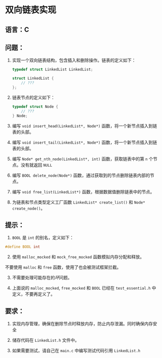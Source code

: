 # 双向链表实现

## **语言**：C

## **问题**：
1. 实现一个双向链表结构，包含插入和删除操作。链表的定义如下：

    ```c
    typedef struct LinkedList LinkedList;

    struct LinkedList {
        // ???
    };
    ```

2. 链表节点的定义如下：
   ```c
   typedef struct Node {
       // ???
   } Node;
   ```

2. 编写 `void insert_head(LinkedList*, Node*)` 函数，将一个新节点插入到链表的头部。
3. 编写 `void insert_tail(LinkedList*, Node*)` 函数，将一个新节点插入到链表的头部。
4. 编写 `Node* get_nth_node(LinkedList*, int)` 函数，获取链表中的第 `n` 个节点。没有就返回 `NULL`
5. 编写 `BOOL delete_node(Node*)` 函数，通过获取到的节点删除链表内部的节点。
6. 编写 `void free_list(LinkedList*)` 函数，根据数据值删除链表中的节点。
7. 为链表和节点类型定义工厂函数 `LinkedList* create_list()` 和 `Node* create_node()`。

## **提示**：

1. `BOOL` 是 `int` 的别名，定义如下：

```c
#define BOOL int
```

2. 使用 `malloc_mocked` 和 `mock_free_mocked` 函数模拟内存分配和释放。

不要使用 `malloc` 和 `free` 函数，使用了也会被测试框架拦截。

3. 不需要处理可能存在的*环*问题。

4. 上面说的 `malloc_mocked`, `free_mocked` 和 `BOOL` 已经在 `test_essential.h` 中定义，不要再定义了。

## **要求**：

1. 实现内存管理，确保在删除节点时释放内存，防止内存泄漏。同时确保内存安全

2. 储存代码在 `LinkedList.h` 文件中。

3. 如果需要测试，请自己在 `main.c` 中编写测试代码引用 `LinkedList.h`
